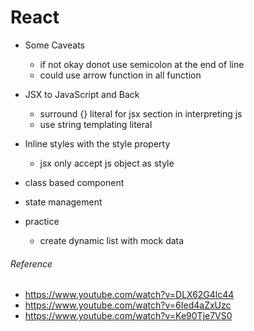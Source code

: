 # React

- Some Caveats
  - if not okay donot use semicolon at the end of line
  - could use arrow function in all function
- JSX to JavaScript and Back
  - surround {} literal for jsx section in interpreting js
  - use string templating literal
- Inline styles with the style property

  - jsx only accept js object as style

- class based component
- state management
- practice
  - create dynamic list with mock data

###### Reference

- https://www.youtube.com/watch?v=DLX62G4lc44
- https://www.youtube.com/watch?v=6Ied4aZxUzc
- https://www.youtube.com/watch?v=Ke90Tje7VS0

